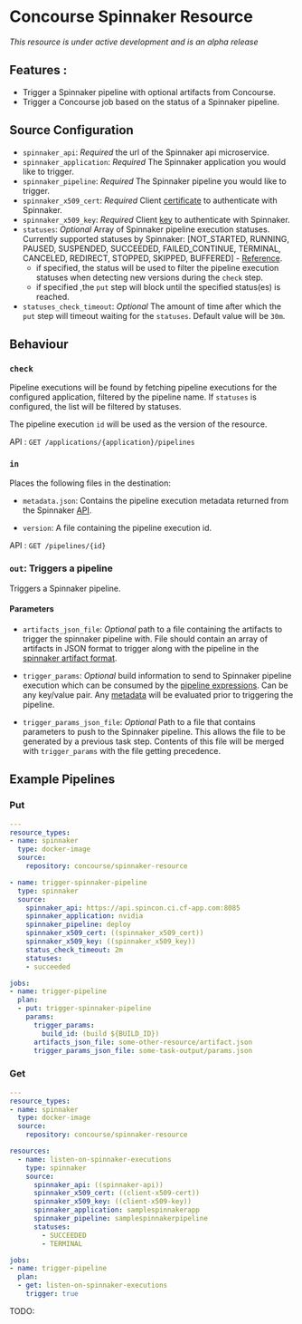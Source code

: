 # Concourse Spinnaker Resource

*This resource is under active development and is an alpha release*

## Features :
   - Trigger a Spinnaker pipeline with optional artifacts from Concourse.
   - Trigger a Concourse job based on the status of a Spinnaker pipeline.

## Source Configuration

- `spinnaker_api`: *Required* the url of the Spinnaker api microservice.
- `spinnaker_application`: *Required* The Spinnaker application you would like to trigger.
- `spinnaker_pipeline`: *Required* The Spinnaker pipeline you would like to trigger.
- `spinnaker_x509_cert`: *Required* Client [certificate](https://www.spinnaker.io/setup/security/authentication/x509/) to authenticate with Spinnaker.
- `spinnaker_x509_key`: *Required* Client [key](https://www.spinnaker.io/setup/security/authentication/x509/) to authenticate with Spinnaker.
- `statuses`: *Optional* Array of Spinnaker pipeline execution statuses. Currently supported statuses by Spinnaker: [NOT_STARTED, RUNNING, PAUSED, SUSPENDED, SUCCEEDED, FAILED_CONTINUE, TERMINAL, CANCELED, REDIRECT, STOPPED, SKIPPED, BUFFERED] - [Reference](https://github.com/spinnaker/gate/blob/1cb00104f925e484d7a7a333bf07bd149adb0464/gate-web/src/main/groovy/com/netflix/spinnaker/gate/controllers/ExecutionsController.java#L82).
   - if specified, the status will be used to filter the pipeline execution statuses when detecting new versions during the `check` step.
   - if specified ,the `put` step will block until the specified status(es) is reached.
- `statuses_check_timeout`: *Optional* The amount of time after which the `put` step will timeout waiting for the `statuses`. Default value will be `30m`.

## Behaviour

### `check`

Pipeline executions will be found by fetching pipeline executions for the configured application, filtered by the pipeline name. If `statuses` is configured, the list will be filtered by statuses.

The pipeline execution `id` will be used as the version of the resource.

API : `GET /applications/{application}/pipelines`

### `in`

Places the following files in the destination:

 - `metadata.json`: Contains the pipeline execution metadata returned from the Spinnaker [API](https://www.spinnaker.io/reference/api/docs.html#api-Pipelinecontroller-getPipelineUsingGET).

 - `version`: A file containing the pipeline execution id.

 API : `GET /pipelines/{id}`

### `out`: Triggers a pipeline

Triggers a Spinnaker pipeline.

#### Parameters

- `artifacts_json_file`: *Optional* path to a file containing the artifacts to trigger the spinnaker pipeline with. File should contain an array of artifacts in JSON format to trigger along with the pipeline in the [spinnaker artifact format](https://www.spinnaker.io/reference/artifacts/#format). 

- `trigger_params`: *Optional* build information to send to Spinnaker pipeline execution which can be consumed by the [pipeline expressions](https://www.spinnaker.io/guides/user/pipeline-expressions/). Can be any key/value pair. Any [metadata](http://concourse.ci/implementing-resources.html#resource-metadata) will be evaluated prior to triggering the pipeline.

- `trigger_params_json_file`: *Optional* Path to a file that contains parameters to push to the Spinnaker pipeline. This allows the file to be generated by a previous task step. Contents of this file will be merged with `trigger_params` with the file getting precedence.

## Example Pipelines

### Put
```yml
---
resource_types:
- name: spinnaker
  type: docker-image
  source:
    repository: concourse/spinnaker-resource

- name: trigger-spinnaker-pipeline
  type: spinnaker
  source:
    spinnaker_api: https://api.spincon.ci.cf-app.com:8085
    spinnaker_application: nvidia
    spinnaker_pipeline: deploy
    spinnaker_x509_cert: ((spinnaker_x509_cert))
    spinnaker_x509_key: ((spinnaker_x509_key))
    status_check_timeout: 2m
    statuses:
    - succeeded

jobs:
- name: trigger-pipeline
  plan:
  - put: trigger-spinnaker-pipeline
    params:
      trigger_params:
        build_id: (build ${BUILD_ID})
      artifacts_json_file: some-other-resource/artifact.json
      trigger_params_json_file: some-task-output/params.json
```


### Get
```yml
---
resource_types:
- name: spinnaker
  type: docker-image
  source:
    repository: concourse/spinnaker-resource

resources:
  - name: listen-on-spinnaker-executions
    type: spinnaker
    source:
      spinnaker_api: ((spinnaker-api))
      spinnaker_x509_cert: ((client-x509-cert))
      spinnaker_x509_key: ((client-x509-key))
      spinnaker_application: samplespinnakerapp
      spinnaker_pipeline: samplespinnakerpipeline
      statuses:
        - SUCCEEDED
        - TERMINAL

jobs:
- name: trigger-pipeline
  plan:
  - get: listen-on-spinnaker-executions
    trigger: true
```

TODO: 